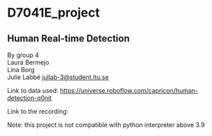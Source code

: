 # D7041E_project
## Human Real-time Detection
By group 4 <br>
Laura Bermejo <br>
Lina Borg <br>
Julie Labbé jullab-3@student.ltu.se <br>

Link to data used: https://universe.roboflow.com/capricon/human-detection-q0nit

Link to the recording: 

Note: this project is not compatible with python interpreter above 3.9